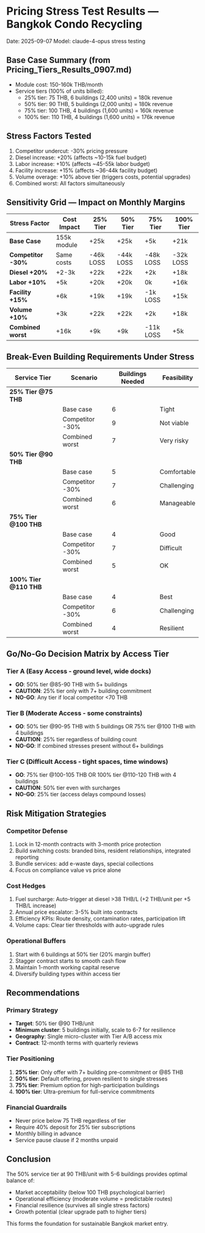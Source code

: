 # Pricing Stress Test Results — Bangkok Condo Recycling

Date: 2025-09-07
Model: claude-4-opus stress testing

## Base Case Summary (from Pricing_Tiers_Results_0907.md)
- Module cost: 150-160k THB/month
- Service tiers (100% of units billed):
  - 25% tier: 75 THB, 6 buildings (2,400 units) = 180k revenue
  - 50% tier: 90 THB, 5 buildings (2,000 units) = 180k revenue  
  - 75% tier: 100 THB, 4 buildings (1,600 units) = 160k revenue
  - 100% tier: 110 THB, 4 buildings (1,600 units) = 176k revenue

## Stress Factors Tested
1. Competitor undercut: -30% pricing pressure
2. Diesel increase: +20% (affects ~10-15k fuel budget)
3. Labor increase: +10% (affects ~45-55k labor budget)
4. Facility increase: +15% (affects ~36-44k facility budget)
5. Volume overage: +10% above tier (triggers costs, potential upgrades)
6. Combined worst: All factors simultaneously

## Sensitivity Grid — Impact on Monthly Margins

| Stress Factor | Cost Impact | 25% Tier | 50% Tier | 75% Tier | 100% Tier |
|--------------|-------------|----------|----------|----------|-----------|
| **Base Case** | 155k module | +25k | +25k | +5k | +21k |
| **Competitor -30%** | Same costs | -46k LOSS | -44k LOSS | -48k LOSS | -32k LOSS |
| **Diesel +20%** | +2-3k | +22k | +22k | +2k | +18k |
| **Labor +10%** | +5k | +20k | +20k | 0k | +16k |
| **Facility +15%** | +6k | +19k | +19k | -1k LOSS | +15k |
| **Volume +10%** | +3k | +22k | +22k | +2k | +18k |
| **Combined worst** | +16k | +9k | +9k | -11k LOSS | +5k |

## Break-Even Building Requirements Under Stress

| Service Tier | Scenario | Buildings Needed | Feasibility |
|--------------|----------|------------------|-------------|
| **25% Tier @75 THB** |
| | Base case | 6 | Tight |
| | Competitor -30% | 9 | Not viable |
| | Combined worst | 7 | Very risky |
| **50% Tier @90 THB** |
| | Base case | 5 | Comfortable |
| | Competitor -30% | 7 | Challenging |
| | Combined worst | 6 | Manageable |
| **75% Tier @100 THB** |
| | Base case | 4 | Good |
| | Competitor -30% | 7 | Difficult |
| | Combined worst | 5 | OK |
| **100% Tier @110 THB** |
| | Base case | 4 | Best |
| | Competitor -30% | 6 | Challenging |
| | Combined worst | 4 | Resilient |

## Go/No-Go Decision Matrix by Access Tier

### Tier A (Easy Access - ground level, wide docks)
- **GO**: 50% tier @85-90 THB with 5+ buildings
- **CAUTION**: 25% tier only with 7+ building commitment
- **NO-GO**: Any tier if local competitor <70 THB

### Tier B (Moderate Access - some constraints)
- **GO**: 50% tier @90-95 THB with 5 buildings OR 75% tier @100 THB with 4 buildings
- **CAUTION**: 25% tier regardless of building count
- **NO-GO**: If combined stresses present without 6+ buildings

### Tier C (Difficult Access - tight spaces, time windows)
- **GO**: 75% tier @100-105 THB OR 100% tier @110-120 THB with 4 buildings
- **CAUTION**: 50% tier even with surcharges
- **NO-GO**: 25% tier (access delays compound losses)

## Risk Mitigation Strategies

### Competitor Defense
1. Lock in 12-month contracts with 3-month price protection
2. Build switching costs: branded bins, resident relationships, integrated reporting
3. Bundle services: add e-waste days, special collections
4. Focus on compliance value vs price alone

### Cost Hedges
1. Fuel surcharge: Auto-trigger at diesel >38 THB/L (+2 THB/unit per +5 THB/L increase)
2. Annual price escalator: 3-5% built into contracts
3. Efficiency KPIs: Route density, contamination rates, participation lift
4. Volume caps: Clear tier thresholds with auto-upgrade rules

### Operational Buffers
1. Start with 6 buildings at 50% tier (20% margin buffer)
2. Stagger contract starts to smooth cash flow
3. Maintain 1-month working capital reserve
4. Diversify building types within access tier

## Recommendations

### Primary Strategy
- **Target**: 50% tier @90 THB/unit
- **Minimum cluster**: 5 buildings initially, scale to 6-7 for resilience
- **Geography**: Single micro-cluster with Tier A/B access mix
- **Contract**: 12-month terms with quarterly reviews

### Tier Positioning
1. **25% tier**: Only offer with 7+ building pre-commitment or @85 THB
2. **50% tier**: Default offering, proven resilient to single stresses
3. **75% tier**: Premium option for high-participation buildings
4. **100% tier**: Ultra-premium for full-service commitments

### Financial Guardrails
- Never price below 75 THB regardless of tier
- Require 40% deposit for 25% tier subscriptions
- Monthly billing in advance
- Service pause clause if 2 months unpaid

## Conclusion
The 50% service tier at 90 THB/unit with 5-6 buildings provides optimal balance of:
- Market acceptability (below 100 THB psychological barrier)
- Operational efficiency (moderate volume = predictable routes)
- Financial resilience (survives all single stress factors)
- Growth potential (clear upgrade path to higher tiers)

This forms the foundation for sustainable Bangkok market entry.
